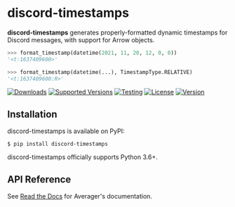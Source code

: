 # discord-timestamps

**discord-timestamps** generates properly-formatted dynamic timestamps for
Discord messages, with support for Arrow objects.

```py
>>> format_timestamp(datetime(2021, 11, 20, 12, 0, 0))
'<t:1637409600>'

>>> format_timestamp(datetime(...), TimestampType.RELATIVE)
'<t:1637409600:R>'
```

[![Downloads](https://pepy.tech/badge/discord-timestamps)](https://pepy.tech/project/discord-timestamps)
[![Supported Versions](https://img.shields.io/pypi/pyversions/discord-timestamps.svg)](https://pypi.org/project/discord-timestamps)
[![Testing](https://img.shields.io/github/workflow/status/bsoyka/discord-timestamps/Test%20with%20pytest?label=tests)](https://github.com/bsoyka/discord-timestamps/actions?query=workflow%3A%22Test+with+pytest%22)
[![License](https://img.shields.io/pypi/l/discord-timestamps)](https://github.com/bsoyka/discord-timestamps/blob/master/LICENSE)
[![Version](https://img.shields.io/pypi/v/discord-timestamps?label=latest)](https://pypi.org/project/discord-timestamps)

## Installation

discord-timestamps is available on PyPI:

```console
$ pip install discord-timestamps
```

discord-timestamps officially supports Python 3.6+.

## API Reference

See [Read the Docs](https://averager.readthedocs.io) for Averager's documentation.
